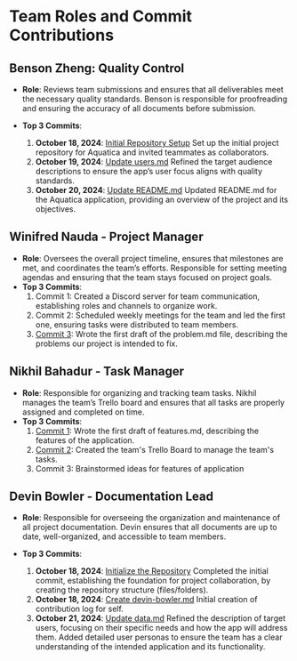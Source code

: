 # Team Roles and Commit Contributions

## Benson Zheng: Quality Control
- **Role**: Reviews team submissions and ensures that all deliverables meet the necessary quality standards. Benson is responsible for proofreading and ensuring the accuracy of all documents before submission.

- **Top 3 Commits**:
   1. **October 18, 2024**: [Initial Repository Setup](https://github.com/batterydied/Aquatica/commit/48e9c9e28af274d026659d49c735a3daf2118f46) Set up the initial project repository for Aquatica and invited teammates as collaborators.
   2. **October 19, 2024**: [Update users.md](https://github.com/batterydied/Aquatica/commit/b148286321d5930a7b7c9348db42249470693653) Refined the target audience descriptions to ensure the app’s user focus aligns with quality standards.
   3. **October 20, 2024**: [Update README.md](https://github.com/batterydied/Aquatica/commit/a0beebac2a1c6827ff828c367b9a443465c3f5df) Updated README.md for the Aquatica application, providing an overview of the project and its objectives.

## Winifred Nauda - Project Manager
- **Role**: Oversees the overall project timeline, ensures that milestones are met, and coordinates the team’s efforts. Responsible for setting meeting agendas and ensuring that the team stays focused on project goals.
- **Top 3 Commits**:
   1. Commit 1: Created a Discord server for team communication, establishing roles and channels to organize work.
   2. Commit 2: Scheduled weekly meetings for the team and led the first one, ensuring tasks were distributed to team members.
   3. [Commit 3](https://github.com/batterydied/Aquatica/commit/4f251ab7196517a5618c6a3b8f075fec03dc97ed): Wrote the first draft of the problem.md file, describing the problems our project is intended to fix.

## Nikhil Bahadur - Task Manager
- **Role**:  Responsible for organizing and tracking team tasks. Nikhil manages the team’s Trello board and ensures that all tasks are properly assigned and completed on time.
- **Top 3 Commits**:
   1. [Commit 1](https://github.com/batterydied/Aquatica/commit/a2cd71bf688390092295ac06c2c9b90a4e0ed035): Wrote the first draft of features.md, describing the features of the application.
   2. [Commit 2](https://trello.com/invite/b/6712bc4a19cea8bb27ce71ad/ATTId8c66601bfac85e79e25b1577dee86d47F38ECCA/project-management): Created the team's Trello Board to manage the team's tasks.
   3. Commit 3: Brainstormed ideas for features of application
 
## Devin Bowler - Documentation Lead
- **Role**: Responsible for overseeing the organization and maintenance of all project documentation. Devin ensures that all documents are up to date, well-organized, and accessible to team members.

- **Top 3 Commits**:
   1. **October 18, 2024**: [Initialize the Repository](https://github.com/batterydied/Aquatica/commit/e591d4f74208afed247aa3a0a6123fcda9313598) Completed the initial commit, establishing the foundation for project collaboration, by creating the repository structure (files/folders).
   2. **October 18, 2024**: [Create devin-bowler.md](https://github.com/batterydied/Aquatica/commit/1d0e3a3434ed1932d9cb45c440eb1c1e8732962c) Initial creation of contribution log for self.
   3. **October 21, 2024**: [Update data.md](https://github.com/batterydied/Aquatica/compare/913e87a88901a5289041e08ec2847c4fdef5c66b...c6b2439a2e77fda953a336aa9facd8969e711f17) Refined the description of target users, focusing on their specific needs and how the app will address them. Added detailed user personas to ensure the team has a clear understanding of the intended application and its functionality.
